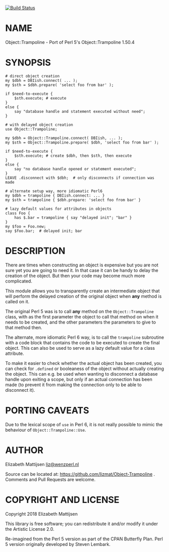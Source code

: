 [![Build Status](https://travis-ci.org/lizmat/Object-Trampoline.svg?branch=master)](https://travis-ci.org/lizmat/Object-Trampoline)

NAME
====

Object::Trampoline - Port of Perl 5's Object::Trampoline 1.50.4

SYNOPSIS
========

    # direct object creation
    my $dbh = DBIish.connect( ... );
    my $sth = $dbh.prepare( 'select foo from bar' );

    if $need-to-execute {
        $sth.execute; # execute
    }
    else {
        say "database handle and statement executed without need";
    }

    # with delayed object creation
    use Object::Trampoline;
     
    my $dbh = Object::Trampoline.connect( DBIish, ... );
    my $sth = Object::Trampoline.prepare( $dbh, 'select foo from bar' );

    if $need-to-execute {
        $sth.execute; # create $dbh, then $sth, then execute
    }
    else {
        say "no database handle opened or statement executed";
    }
    LEAVE .disconnect with $dbh;  # only disconnects if connection was made

    # alternate setup way, more idiomatic Perl6
    my $dbh = trampoline { DBIish.connect: ... }
    my $sth = trampoline { $dbh.prepare: 'select foo from bar' }

    # lazy default values for attributes in objects
    class Foo {
        has $.bar = trampoline { say "delayed init"; "bar" }
    }
    my $foo = Foo.new;
    say $foo.bar;  # delayed init; bar

DESCRIPTION
===========

There are times when constructing an object is expensive but you are not sure yet you are going to need it. In that case it can be handy to delay the creation of the object. But then your code may become much more complicated.

This module allows you to transparently create an intermediate object that will perform the delayed creation of the original object when **any** method is called on it.

The original Perl 5 was is to call **any** method on the `Object::Trampoline` class, with as the first parameter the object to call that method on when it needs to be created, and the other parameters the parameters to give to that method then.

The alternate, more idiomatic Perl 6 way, is to call the `trampoline` subroutine with a code block that contains the code to be executed to create the final object. This can also be used to serve as a lazy default value for a class attribute.

To make it easier to check whether the actual object has been created, you can check for `.defined` or booleaness of the object without actually creating the object. This can e.g. be used when wanting to disconnect a database handle upon exiting a scope, but only if an actual connection has been made (to prevent it from making the connection only to be able to disconnect it).

PORTING CAVEATS
===============

Due to the lexical scope of `use` in Perl 6, it is not really possible to mimic the behaviour of `Object::Trampoline::Use`.

AUTHOR
======

Elizabeth Mattijsen <liz@wenzperl.nl>

Source can be located at: https://github.com/lizmat/Object-Trampoline . Comments and Pull Requests are welcome.

COPYRIGHT AND LICENSE
=====================

Copyright 2018 Elizabeth Mattijsen

This library is free software; you can redistribute it and/or modify it under the Artistic License 2.0.

Re-imagined from the Perl 5 version as part of the CPAN Butterfly Plan. Perl 5 version originally developed by Steven Lembark.

